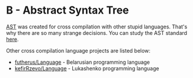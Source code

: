 # B - Abstract Syntax Tree
[AST](https://en.wikipedia.org/wiki/Abstract_syntax_tree) was 
created for cross compilation with other stupid languages.
That's why there are so many strange decisions.
You can study the AST standard [here](https://github.com/futherus/Language/blob/master/tree_standard.md).

Other cross compilation language projects are listed below:
* [futherus/Language](https://github.com/futherus/Language) - Belarusian programming language
* [kefirRzevo/Language](https://github.com/kefirRzevo/Language) - Lukashenko programming language


